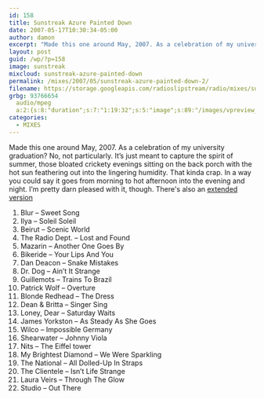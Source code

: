 ```yaml
---
id: 158
title: Sunstreak Azure Painted Down
date: 2007-05-17T10:30:34-05:00
author: damon
excerpt: "Made this one around May, 2007. As a celebration of my university graduation? No, not particularly. It's just meant to capture the spirit of summer, those bloated crickety evenings sitting on the back porch with the hot sun feathering out into the lingering humidity. That kinda crap. In a way you could say it goes from morning to hot afternoon into the evening and night. I'm pretty darn pleased with it, though."
layout: post
guid: /wp/?p=158
image: sunstreak
mixcloud: sunstreak-azure-painted-down
permalink: /mixes/2007/05/sunstreak-azure-painted-down-2/
filename: https://storage.googleapis.com/radioslipstream/radio/mixes/sunstreak_azure_painted_down.mp3
grbg: 93766654
  audio/mpeg
  a:2:{s:8:"duration";s:7:"1:19:32";s:5:"image";s:89:"/images/vpreview_center.png";}
categories:
  - MIXES
---
```


Made this one around May, 2007. As a celebration of my university graduation? No, not particularly. It’s just meant to capture the spirit of summer, those bloated crickety evenings sitting on the back porch with the hot sun feathering out into the lingering humidity. That kinda crap. In a way you could say it goes from morning to hot afternoon into the evening and night. I’m pretty darn pleased with it, though. There's also an [extended version](/playlists/2007/05/sunstreak-azure-painted-down/)

1. Blur – Sweet Song
2. Ilya – Soleil Soleil
3. Beirut – Scenic World
4. The Radio Dept. – Lost and Found
5. Mazarin – Another One Goes By
6. Bikeride – Your Lips And You
7. Dan Deacon – Snake Mistakes
8. Dr. Dog – Ain’t It Strange
9. Guillemots – Trains To Brazil
10. Patrick Wolf – Overture
11. Blonde Redhead – The Dress
12. Dean & Britta – Singer Sing
13. Loney, Dear – Saturday Waits
14. James Yorkston – As Steady As She Goes
15. Wilco – Impossible Germany
16. Shearwater – Johnny Viola
17. Nits – The Eiffel tower
18. My Brightest Diamond – We Were Sparkling
19. The National – All Dolled-Up In Straps
20. The Clientele – Isn’t Life Strange
21. Laura Veirs – Through The Glow
22. Studio – Out There
